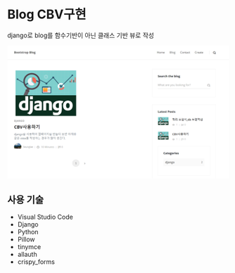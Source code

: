 # Blog CBV구현
django로 blog를 함수기반이 아닌 클래스 기반 뷰로 작성

![1](./img/1.PNG)

## 사용 기술
+ Visual Studio Code
+ Django
+ Python
+ Pillow
+ tinymce
+ allauth
+ crispy_forms